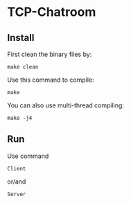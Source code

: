 # TCP-Chatroom

## Install

First clean the binary files by:

    make clean

Use this command to compile:

    make

You can also use multi-thread compiling:

    make -j4

## Run
Use command

    Client

or/and

    Server
